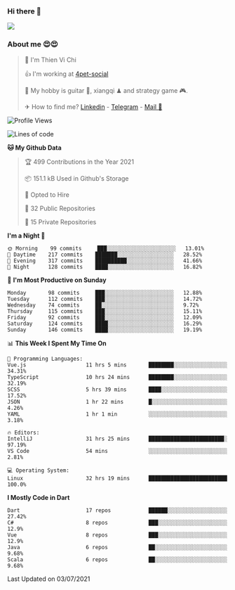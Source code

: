 ### Hi there 👋
![](https://media1.tenor.com/images/9aa4aee77151757a310fcdb4b8fd2a0a/tenor.gif?itemid=12671405)

### About me 😍😍

> 🙎 I'm Thien Vi Chi
> 
> 👍 I'm working at [4pet-social](https://github.com/4pet-social)
>
> 🥞 My hobby is guitar 🎸, xiangqi ♟ and strategy game 🎮.
> 
> ✈ How to find me? [Linkedin](https://www.linkedin.com/in/tvc12/) - [Telegram](https://t.me/yeutham212) - [Mail 📧](mailto:meomeocf98@gmail.com)
> 

<!--START_SECTION:waka-->
![Profile Views](http://img.shields.io/badge/Profile%20Views-5-blue)

![Lines of code](https://img.shields.io/badge/From%20Hello%20World%20I%27ve%20Written-745135%20lines%20of%20code-blue)

**🐱 My Github Data** 

> 🏆 499 Contributions in the Year 2021
 > 
> 📦 151.1 kB Used in Github's Storage 
 > 
> 💼 Opted to Hire
 > 
> 📜 32 Public Repositories 
 > 
> 🔑 15 Private Repositories  
 > 
**I'm a Night 🦉** 

```text
🌞 Morning    99 commits     ███░░░░░░░░░░░░░░░░░░░░░░   13.01% 
🌆 Daytime    217 commits    ███████░░░░░░░░░░░░░░░░░░   28.52% 
🌃 Evening    317 commits    ██████████░░░░░░░░░░░░░░░   41.66% 
🌙 Night      128 commits    ████░░░░░░░░░░░░░░░░░░░░░   16.82%

```
📅 **I'm Most Productive on Sunday** 

```text
Monday       98 commits     ███░░░░░░░░░░░░░░░░░░░░░░   12.88% 
Tuesday      112 commits    ███░░░░░░░░░░░░░░░░░░░░░░   14.72% 
Wednesday    74 commits     ██░░░░░░░░░░░░░░░░░░░░░░░   9.72% 
Thursday     115 commits    ███░░░░░░░░░░░░░░░░░░░░░░   15.11% 
Friday       92 commits     ███░░░░░░░░░░░░░░░░░░░░░░   12.09% 
Saturday     124 commits    ████░░░░░░░░░░░░░░░░░░░░░   16.29% 
Sunday       146 commits    ████░░░░░░░░░░░░░░░░░░░░░   19.19%

```


📊 **This Week I Spent My Time On** 

```text
💬 Programming Languages: 
Vue.js                   11 hrs 5 mins       ████████░░░░░░░░░░░░░░░░░   34.31% 
TypeScript               10 hrs 24 mins      ████████░░░░░░░░░░░░░░░░░   32.19% 
SCSS                     5 hrs 39 mins       ████░░░░░░░░░░░░░░░░░░░░░   17.52% 
JSON                     1 hr 22 mins        █░░░░░░░░░░░░░░░░░░░░░░░░   4.26% 
YAML                     1 hr 1 min          ░░░░░░░░░░░░░░░░░░░░░░░░░   3.18%

🔥 Editors: 
IntelliJ                 31 hrs 25 mins      ████████████████████████░   97.19% 
VS Code                  54 mins             ░░░░░░░░░░░░░░░░░░░░░░░░░   2.81%

💻 Operating System: 
Linux                    32 hrs 19 mins      █████████████████████████   100.0%

```

**I Mostly Code in Dart** 

```text
Dart                     17 repos            ██████░░░░░░░░░░░░░░░░░░░   27.42% 
C#                       8 repos             ███░░░░░░░░░░░░░░░░░░░░░░   12.9% 
Vue                      8 repos             ███░░░░░░░░░░░░░░░░░░░░░░   12.9% 
Java                     6 repos             ██░░░░░░░░░░░░░░░░░░░░░░░   9.68% 
Scala                    6 repos             ██░░░░░░░░░░░░░░░░░░░░░░░   9.68%

```



 Last Updated on 03/07/2021
<!--END_SECTION:waka-->